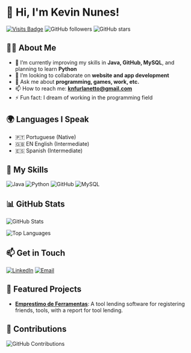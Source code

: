# 👋 Hi, I'm Kevin Nunes!

[![Visits Badge](https://badges.pufler.dev/visits/KevinNuness/KevinNuness)](https://badges.pufler.dev) ![GitHub followers](https://img.shields.io/github/followers/KevinNuness?style=social) ![GitHub stars](https://img.shields.io/github/stars/KevinNuness?style=social)

## 👨‍💻 About Me
- 🌱 I’m currently improving my skills in **Java, GitHub, MySQL**, and planning to learn **Python**
- 👯 I’m looking to collaborate on **website and app development**
- 💬 Ask me about **programming, games, work, etc.**
- 📫 How to reach me: **knfurlanetto@gmail.com**
- ⚡ Fun fact: I dream of working in the programming field

## 🌍 Languages I Speak
- 🇵🇹 Portuguese (Native)
- 🇬🇧 EN English (Intermediate)
- 🇪🇸 Spanish (Intermediate)

## 🚀 My Skills
![Java](https://img.shields.io/badge/Java-ED8B00?style=for-the-badge&logo=java&logoColor=white)
![Python](https://img.shields.io/badge/Python-3776AB?style=for-the-badge&logo=python&logoColor=white)
![GitHub](https://img.shields.io/badge/GitHub-181717?style=for-the-badge&logo=github&logoColor=white)
![MySQL](https://img.shields.io/badge/MySQL-4479A1?style=for-the-badge&logo=mysql&logoColor=white)

## 📊 GitHub Stats
![GitHub Stats](https://github-readme-stats.vercel.app/api?username=KevinNuness&show_icons=true&theme=radical)

![Top Languages](https://github-readme-stats.vercel.app/api/top-langs/?username=KevinNuness&layout=compact&theme=radical)

## 📫 Get in Touch
[![LinkedIn](https://img.shields.io/badge/LinkedIn-0077B5?style=for-the-badge&logo=linkedin&logoColor=white)](https://www.linkedin.com/in/kevin-nunes-3720a0302/)
[![Email](https://img.shields.io/badge/Email-D14836?style=for-the-badge&logo=gmail&logoColor=white)](mailto:knfurlanetto@gmail.com)

## 🎉 Featured Projects
- [**Emprestimo de Ferramentas**](https://github.com/KevinNuness/EmprestimoFerramentas_POO): A tool lending software for registering friends, tools, with a report for tool lending.

## 🌟 Contributions
![GitHub Contributions](https://github-readme-streak-stats.herokuapp.com/?user=KevinNuness&theme=radical)

